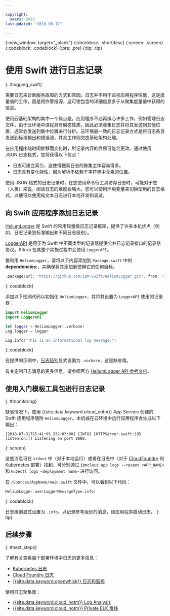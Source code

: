 ```yaml
---

copyright:
  years: 2018
lastupdated: "2018-08-17"

---
```

{:new_window: target="_blank"}
{:shortdesc: .shortdesc}
{:screen: .screen}
{:codeblock: .codeblock}
{:pre: .pre}
{:tip: .tip}

# 使用 Swift 进行日志记录
{: #logging_swift}

需要日志来诊断服务故障的方式和原因。日志并不用于监视应用程序性能，这是度量值的工作，而是用作警报源，这可使包含的详细信息多于从聚集度量值中获得的信息。

使用云基础架构的其中一个优点是，应用程序不必再操心许多工作，例如管理日志文件。由于云环境中进程具有瞬态性质，因此必须收集日志并将其发送到其他位置，通常会发送到集中位置进行分析。云环境最一致的日志记录方式是将日志条目发送到标准输出和错误流，其余工作则交由基础架构处理。

在应用程序随时间推移而变化时，所记录内容的性质可能会更改。通过使用 JSON 日志格式，您将获得以下优点：
* 日志可建立索引，这使得搜索日志的聚集主体容易得多。
* 日志具有变化弹性，因为解析不依赖于字符串中元素的位置。

使用 JSON 格式的日志记录时，在您使用命令行工具访存日志时，可能对于您（人类）来说，阅读日志的难度会略大。您可以使用环境变量来切换使用的日志格式，以便可以使用纯文本日志进行本地开发和调试。

## 向 Swift 应用程序添加日志记录

[HeliumLogger](https://github.com/IBM-Swift/HeliumLogger) 是 Swift 的常用轻量级日志记录框架，提供了许多本机优点（例如，日志记录到标准输出和不同日志级别）。

[LoggerAPI](https://github.com/IBM-Swift/LoggerAPI) 是用于为 Swift 中不同类型的记录器提供公共日志记录接口的记录器协议。Kitura 在其整个实施过程中会使用 `LoggerAPI`。

要利用 `HeliumLogger`，请将以下内容添加到 `Package.swift` 中的 **dependencies:**，并确保将其添加到使用它的任何目标。
```swift
.package(url: "https://github.com/IBM-Swift/HeliumLogger.git", from: "1.7.1")
```
{: codeblock}

添加以下检测代码以初始化 `HeliumLogger`，并将其设置为 `LoggerAPI` 使用的记录器：
```swift
import HeliumLogger
import LoggerAPI

let logger = HeliumLogger(.verbose)
Log.logger = logger

Log.info("This is an informational log message.")
```
{: codeblock}

在提供的示例中，[日志级别](http://ibm-swift.github.io/HeliumLogger/)显式设置为 `.verbose`，这是缺省值。

有关定制日志消息的更多信息，请参阅官方 [HeliumLogger API 参考文档](http://ibm-swift.github.io/HeliumLogger/)。

## 使用入门模板工具包进行日志记录
{: #monitoring}

缺省情况下，使用 {{site.data.keyword.cloud_notm}} App Service 创建的 Swift 应用程序随附 `HeliumLogger`。本机或在云环境中运行应用程序会生成以下输出：
```
[2018-07-31T15:41:05.332-05:00] [INFO] [HTTPServer.swift:195 listen(on:)] Listening on port 8080.
```
{: screen}

这些消息可在 `stdout` 中（对于本地运行）或者在日志中（对于 [ CloudFoundry](https://console.bluemix.net/docs/cli/reference/bluemix_cli/bx_cli.html#ibmcloud_app_logs) 和 [Kubernetes](https://kubernetes-v1-4.github.io/docs/user-guide/kubectl/kubectl_logs/) 部署）找到，可分别通过 `ibmcloud app logs --recent <APP_NAME>` 和 `kubectl logs <deployment name>` 进行访问。

在 `/Sources/AppName/main.swift` 文件中，可以看到以下代码：
```swift
HeliumLogger.use(LoggerMessageType.info)
```
{: codeblock}

日志级别显式设置为 `.info`，以记录参考级别的消息，如应用程序启动日志。
{: tip}

## 后续步骤
{: #next_steps}

了解有关查看每个部署环境中日志的更多信息：
* [Kubernetes 日志](https://kubernetes-v1-4.github.io/docs/user-guide/kubectl/kubectl_logs/)
* [Cloud Foundry 日志](https://console.bluemix.net/docs/cli/reference/bluemix_cli/bx_cli.html#ibmcloud_app_logs)
* [{{site.data.keyword.openwhisk}} 日志和监视](https://console.bluemix.net/docs/openwhisk/openwhisk_logs.html#openwhisk_logs)

使用日志聚集器：
* [{{site.data.keyword.cloud_notm}} Log Analysis](https://console.bluemix.net/docs/services/CloudLogAnalysis/log_analysis_ov.html#log_analysis_ov)
* [{{site.data.keyword.cloud_notm}} Private ELK 堆栈](https://www.ibm.com/support/knowledgecenter/en/SSBS6K_2.1.0.2/manage_metrics/logging_elk.html)
